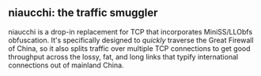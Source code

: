 ## niaucchi: the traffic smuggler

niaucchi is a drop-in replacement for TCP that incorporates MiniSS/LLObfs obfuscation. It's specifically designed to *quickly* traverse the Great Firewall of China, so it also splits traffic over multiple TCP connections to get good throughput across the lossy, fat, and long links that typify international connections out of mainland China.
